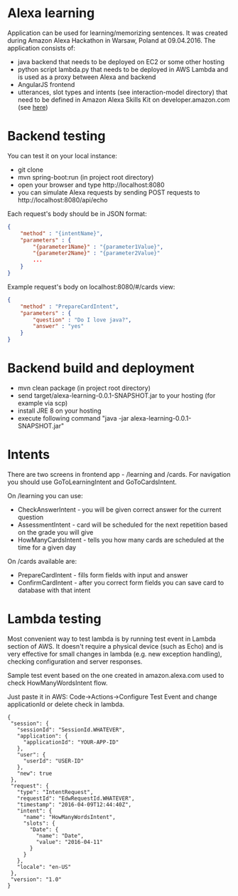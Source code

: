 Alexa learning
====
Application can be used for learning/memorizing sentences. It was created during Amazon
Alexa Hackathon in Warsaw, Poland at 09.04.2016. 
The application consists of:
* java backend that needs to be deployed on EC2 or some other hosting
* python script lambda.py that needs to be deployed in AWS Lambda and is used as a proxy between Alexa and backend
* AngularJS frontend 
* utterances, slot types and intents (see interaction-model directory) that need to be defined in Amazon Alexa Skills Kit on developer.amazon.com (see [here]( https://developer.amazon.com/appsandservices/solutions/alexa/alexa-skills-kit/docs/developing-an-alexa-skill-as-a-lambda-function))

Backend testing
====
You can test it on your local instance:

* git clone
* mvn spring-boot:run (in project root directory)
* open your browser and type http://localhost:8080
* you can simulate Alexa requests by sending POST requests to http://localhost:8080/api/echo

Each request's body should be in JSON format:
```json
{ 
    "method" : "{intentName}", 
    "parameters" : {
        "{parameter1Name}" : "{parameter1Value}", 
        "{parameter2Name}" : "{parameter2Value}" 
        ...
    }
}
```

Example request's body on localhost:8080/#/cards view:
```json
{ 
    "method" : "PrepareCardIntent", 
    "parameters" : {
        "question" : "Do I love java?", 
        "answer" : "yes" 
    }
}
```

Backend build and deployment
====

* mvn clean package (in project root directory)
* send target/alexa-learning-0.0.1-SNAPSHOT.jar to your hosting (for example via scp)
* install JRE 8 on your hosting
* execute following command "java -jar alexa-learning-0.0.1-SNAPSHOT.jar" 

Intents
====
There are two screens in frontend app - /learning and /cards. For navigation you should use GoToLearningIntent and GoToCardsIntent. 

On /learning you can use:
* CheckAnswerIntent - you will be given correct answer for the current question
* AssessmentIntent - card will be scheduled for the next repetition based on the grade you will give
* HowManyCardsIntent - tells you how many cards are scheduled at the time for a given day

On /cards available are:
* PrepareCardIntent - fills form fields with input and answer
* ConfirmCardIntent - after you correct form fields you can save card to database with that intent

Lambda testing
====
Most convenient way to test lambda is by running test event in Lambda section of AWS. It doesn't require a physical device (such as Echo) and is very effective for small changes in lambda (e.g. new exception handling), checking configuration and server responses.

Sample test event based on the one created in amazon.alexa.com used to check HowManyWordsIntent flow. 

Just paste it in AWS: Code->Actions->Configure Test Event and change applicationId or delete check in lambda.

```
{
 "session": {
   "sessionId": "SessionId.WHATEVER",
   "application": {
     "applicationId": "YOUR-APP-ID"
   },
   "user": {
     "userId": "USER-ID"
   },
   "new": true
 },
 "request": {
   "type": "IntentRequest",
   "requestId": "EdwRequestId.WHATEVER",
   "timestamp": "2016-04-09T12:44:40Z",
   "intent": {
     "name": "HowManyWordsIntent",
     "slots": {
       "Date": {
         "name": "Date",
         "value": "2016-04-11"
       }
     }
   },
   "locale": "en-US"
 },
 "version": "1.0"
}
```
